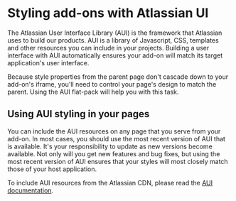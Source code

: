 # Styling add-ons with Atlassian UI

The Atlassian User Interface Library (AUI) is the framework that Atlassian uses to build our
products. AUI is a library of Javascript, CSS, templates and other resources you can include
in your projects. Building a user interface with AUI automatically ensures your add-on will
match its target application's user interface.

Because style properties from the parent page don't cascade down to your add-on's iframe,
you'll need to control your page's design to match the parent. Using the AUI flat-pack
will help you with this task.

## Using AUI styling in your pages

You can include the AUI resources on any page that you serve from your add-on. In most cases, you
should use the most recent version of AUI that is available. It's your responsibility to update as
new versions become available. Not only will you get new features and bug fixes, but using the most
recent version of AUI ensures that your styles will most closely match those of your host application.

To include AUI resources from the Atlassian CDN, please read the
[AUI documentation](https://docs.atlassian.com/aui/latest/).

